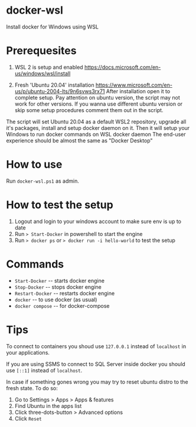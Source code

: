 # docker-wsl

Install docker for Windows using WSL

# Prerequesites

1.  WSL 2 is setup and enabled 
    https://docs.microsoft.com/en-us/windows/wsl/install

2.  Fresh 'Ubuntu 20.04' installation 
    https://www.microsoft.com/en-us/p/ubuntu-2004-lts/9n6svws3rx71
    After installation open it to complete setup.
    Pay attention on ubuntu version, the script may not work for other versions.
    If you wanna use different ubuntu version or skip some setup procedures 
    comment them out in the script.

The script will set Ubuntu 20.04 as a default WSL2 repository,
upgrade all it's packages, install and setup docker daemon on it.
Then it will setup your Windows to run docker commands on WSL docker daemon
The end-user experience should be almost the same as "Docker Desktop"

# How to use

Run `docker-wsl.ps1` as admin.

# How to test the setup

1.  Logout and login to your windows account to make sure env is up to date
2.  Run `> Start-Docker` in powershell to start the engine
3.  Run `> docker ps` or `> docker run -i hello-world` to test the setup

# Commands

*	`Start-Docker`	-- starts docker engine
*	`Stop-Docker`	-- stops docker engine
*	`Restart-Docker`	-- restarts docker engine
*	`docker`	-- to use docker (as usual)
*	`docker compose`	-- for docker-compose


# Tips

To connect to containers you shoud use `127.0.0.1` instead of `localhost` in 
your applications.

If you are using SSMS to connect to SQL Server inside docker you should use 
`[::1]` instead of `localhost`.

In case if something gones wrong you may try to reset ubuntu distro to the 
fresh state. To do so: 

1. Go to Settings > Apps > Apps & features
2. Find Ubuntu in the apps list
3. Click three-dots-button > Advanced options
4. Click `Reset`

